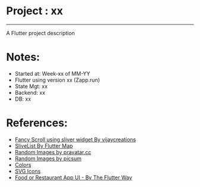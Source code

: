 # Project : xx 
***************************************************************
A Flutter project description 

# Notes:
- Started at: Week-xx of MM-YY
- Flutter using version xx (Zapp.run)
- State Mgt: xx
- Backend: xx
- DB: xx

# References:
- [Fancy Scroll using sliver widget By vijaycreations](https://www.youtube.com/watch?v=NkOXry6jbTQ)
- [SliveList By Flutter Map](https://www.youtube.com/watch?v=VhcxuShoW3k)
- [Random Images by pravatar.cc](https://i.pravatar.cc/200)
- [Random Images by picsum](https://picsum.photos/200)
- [Colors](https://coolors.co/palettes/trending)
- [SVG Icons](http://svgrepo.com)
- [Food or Restaurant App UI - By The Flutter Way](https://www.youtube.com/watch?v=cvAw9wucmBc)

